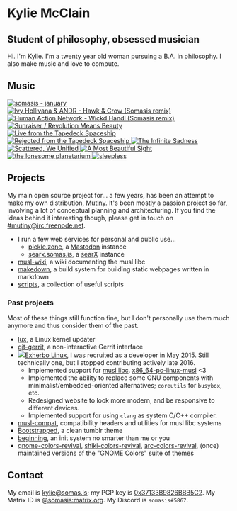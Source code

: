 # Kylie McClain
## Student of philosophy, obsessed musician

Hi. I'm Kylie. I'm a twenty year old woman pursuing a B.A. in philosophy.
I also make music and love to compute.

## Music

<div class='discography'>
    <a href='https://somasis.bandcamp.com/track/january-2' title='somasis - january (2019)'>
        <img src='/img/covers/january.jpg' alt='somasis - january' />
    </a>
    <a href='https://somasis.bandcamp.com/album/hawk-crow-somasis-remixes' title='Ivy Hollivana & ANDR - Hawk & Crow (Somasis remixes) (2018)'>
        <img src='/img/covers/hawkandcrowremix.jpg' alt='Ivy Hollivana & ANDR - Hawk & Crow (Somasis remix)' />
    </a>
    <a href='https://somasis.bandcamp.com/track/wickd-handl-somasis-remix' title='Human Action Network - Wickd Handl (Somasis remix) (2018)'>
        <img src='/img/covers/wickdhandlremix.jpg' alt='Human Action Network - Wickd Handl (Somasis remix)' />
    </a>
    <a href='https://somasis.bandcamp.com/album/sunraiser-revolution-means-beauty' title='Sunraiser / Revolution Means Beauty (2017)'>
        <img src='/img/covers/sunraiserrevolutionmeansbeauty.jpg' alt='Sunraiser / Revolution Means Beauty' />
    </a>
    <a href='https://somasis.bandcamp.com/album/live-from-the-tapedeck-spaceship' title='Live from the Tapedeck Spaceship (2014)'>
        <img src='/img/covers/livefromthetapedeckspaceship.jpg' alt='Live from the Tapedeck Spaceship' />
    </a>
    <a href='https://somasis.bandcamp.com/album/rejected-from-the-tapedeck-spaceship' title='Rejected from the Tapedeck Spaceship (2014)'>
        <img src='/img/covers/rejectedfromthetapedeckspaceship.jpg' alt='Rejected from the Tapedeck Spaceship' />
    </a>
    <a href='https://somasis.bandcamp.com/album/the-infinite-sadness-2' title='The Infinite Sadness (2014)'>
        <img src='/img/covers/theinfinitesadness.jpg' alt='The Infinite Sadness' />
    </a>
    <a href='https://somasis.bandcamp.com/album/scattered-we-unified' title='Scattered, We Unified (2013)'>
        <img src='/img/covers/scatteredweunified.jpg' alt='Scattered, We Unified' />
    </a>
    <a href='https://somasis.bandcamp.com/album/a-most-beautiful-sight' title='A Most Beautiful Sight (2013)'>
        <img src='/img/covers/amostbeautifulsight.jpg' alt='A Most Beautiful Sight' />
    </a>
    <a href='https://somasis.bandcamp.com/album/the-lonesome-planetarium' title='the lonesome planetarium (2013)'>
        <img src='/img/covers/thelonesomeplanetarium.jpg' alt='the lonesome planetarium' />
    </a>
    <a href='https://somasis.bandcamp.com/album/sleepless' title='sleepless (2013)'>
        <img src='/img/covers/sleepless.jpg' alt='sleepless' />
    </a>
</div>

## Projects

My main open source project for... a few years, has been an attempt to make my own distribution,
[Mutiny](https://mutiny.zone). It's been mostly a passion project so far, involving a lot of
conceptual planning and architecturing. If you find the ideas behind it interesting though, please
get in touch on [#mutiny@irc.freenode.net](ircs://irc.freenode.net/mutiny).

- I run a few web services for personal and public use...
    - [pickle.zone](https://pickle.zone), a [Mastodon](https://joinmastodon.org/) instance
    - [searx.somas.is](https://searx.somas.is), a [searX](https://asciimoo.github.io/searx/) instance
- [musl-wiki], a wiki documenting the musl libc
- [makedown], a build system for building static webpages written in markdown
- [scripts], a collection of useful scripts

### Past projects

Most of these things still function fine, but I don't personally use them much anymore
and thus consider them of the past.

- [lux], a Linux kernel updater
- [git-gerrit], a non-interactive Gerrit interface
- <a href='https://exherbo.org'><img src='/zebrapig.svg' class='zebrapig' />Exherbo Linux</a>,
  I was recruited as a developer in May 2015. Still technically one, but I stopped contributing
  actively late 2016.
    - Implemented support for [musl libc]. [x86_64-pc-linux-musl] <3
    - Implemented the ability to replace some GNU components with minimalist/embedded-oriented
      alternatives; `coreutils` for `busybox`, etc.
    - Redesigned website to look more modern, and be responsive to different devices.
    - Implemented support for using `clang` as system C/C++ compiler.
- [musl-compat], compatibility headers and utilities for musl libc systems
- [Bootstrapped], a clean tumblr theme
- [beginning], an init system no smarter than me or you
- [gnome-colors-revival], [shiki-colors-revival], [arc-colors-revival],
  (once) maintained versions of the "GNOME Colors" suite of themes

## Contact

My email is <kylie@somas.is>; my PGP key is [0x37133B9826BBB5C2][pgp].
My Matrix ID is [@somasis:matrix.org](https://matrix.to/#/@somasis:matrix.org).
My Discord is `somasis#5867`.

[pgp]:                      https://pgp.mit.edu/pks/lookup?op=vindex&fingerprint=on&search=0x37133B9826BBB5C2
[musl-wiki]:                https://wiki.musl-libc.org/
[scripts]:                  https://gitlab.com/somasis/scripts
[makedown]:                 https://gitlab.com/somasis/makedown
[Exherbo Linux]:            https://www.exherbo.org/
[musl libc]:                https://www.musl-libc.org/
[x86_64-pc-linux-musl]:     /dl/stages
[beginning]:                https://gitlab.com/somasis/beginning
[lux]:                      https://gitlab.com/somasis/lux
[musl-compat]:              https://gitlab.com/somasis/musl-compat
[git-gerrit]:               https://gitlab.com/somasis/git-gerrit
[Bootstrapped]:             https://gitlab.com/somasis/tumblrthemes/blob/master/bootstrapped.html
[gnome-colors-revival]:     https://gitlab.com/somasis/gnome-colors-revival
[shiki-colors-revival]:     https://gitlab.com/somasis/shiki-colors-revival
[arc-colors-revival]:       https://gitlab.com/somasis/arc-colors-revival
[Discount]:                 https://www.pell.portland.or.us/~orc/Code/discount/
[Markdown]:                 https://daringfireball.net/projects/markdown/
[Source]:                   https://gitlab.com/somasis/www.somas.is
